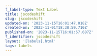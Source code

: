 ```yaml
---
f_label-type: Text Label
title: jscodeshift
slug: jscodeshift
updated-on: '2023-11-15T16:01:47.018Z'
created-on: '2023-11-01T18:38:59.710Z'
published-on: '2023-11-15T16:01:57.687Z'
f_identifier: jscodeshift
layout: '[labels].html'
tags: labels
---
```



